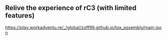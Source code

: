 ## Relive the experience of rC3 (with limited features)

https://play.workadventu.re/_/global/zoff99.github.io/tox_assembly/main.json
